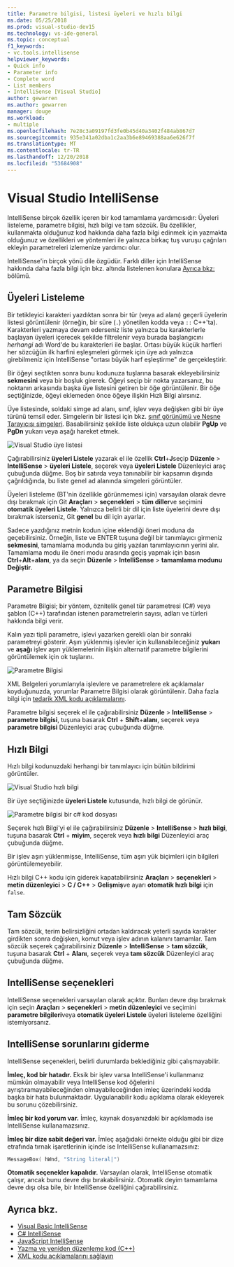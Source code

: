 ```yaml
---
title: Parametre bilgisi, listesi üyeleri ve hızlı bilgi
ms.date: 05/25/2018
ms.prod: visual-studio-dev15
ms.technology: vs-ide-general
ms.topic: conceptual
f1_keywords:
- vc.tools.intellisense
helpviewer_keywords:
- Quick info
- Parameter info
- Complete word
- List members
- IntelliSense [Visual Studio]
author: gewarren
ms.author: gewarren
manager: douge
ms.workload:
- multiple
ms.openlocfilehash: 7e28c3a09197fd3fe0b45d40a3402f484ab867d7
ms.sourcegitcommit: 935e341a02dba1c2aa3b6e89469388aa6e626f7f
ms.translationtype: MT
ms.contentlocale: tr-TR
ms.lasthandoff: 12/20/2018
ms.locfileid: "53684908"
---
```

# <a name="intellisense-in-visual-studio"></a>Visual Studio IntelliSense

IntelliSense birçok özellik içeren bir kod tamamlama yardımcısıdır: Üyeleri listeleme, parametre bilgisi, hızlı bilgi ve tam sözcük. Bu özellikler, kullanmakta olduğunuz kod hakkında daha fazla bilgi edinmek için yazmakta olduğunuz ve özellikleri ve yöntemleri ile yalnızca birkaç tuş vuruşu çağrıları ekleyin parametreleri izlemenize yardımcı olur.

IntelliSense'in birçok yönü dile özgüdür. Farklı diller için IntelliSense hakkında daha fazla bilgi için bkz. altında listelenen konulara [Ayrıca bkz:](#see-also) bölümü.

## <a name="list-members"></a>Üyeleri Listeleme

Bir tetikleyici karakteri yazdıktan sonra bir tür (veya ad alanı) geçerli üyelerin listesi görüntülenir (örneğin, bir süre (`.`) yönetilen kodda veya `::` C++'ta). Karakterleri yazmaya devam ederseniz liste yalnızca bu karakterlerle başlayan üyeleri içerecek şekilde filtrelenir veya burada başlangıcını *herhangi* adı Word'de bu karakterleri ile başlar. Ortası büyük küçük harfleri her sözcüğün ilk harfini eşleşmeleri görmek için üye adı yalnızca girebilmeniz için IntelliSense "ortası büyük harf eşleştirme" de gerçekleştirir.

Bir öğeyi seçtikten sonra bunu kodunuza tuşlarına basarak ekleyebilirsiniz **sekmesini** veya bir boşluk girerek. Öğeyi seçip bir nokta yazarsanız, bu noktanın arkasında başka üye listesini getiren bir öğe görüntülenir. Bir öğe seçtiğinizde, öğeyi eklemeden önce öğeye ilişkin Hızlı Bilgi alırsınız.

Üye listesinde, soldaki simge ad alanı, sınıf, işlev veya değişken gibi bir üye türünü temsil eder. Simgelerin bir listesi için bkz. [sınıf görünümü ve Nesne Tarayıcısı simgeleri](../ide/class-view-and-object-browser-icons.md). Basabilirsiniz şekilde liste oldukça uzun olabilir **PgUp** ve **PgDn** yukarı veya aşağı hareket etmek.

![Visual Studio üye listesi](../ide/media/vs2015_intellisense.png)

Çağırabilirsiniz **üyeleri Listele** yazarak el ile özellik **Ctrl**+**J**seçip **Düzenle**  >  **IntelliSense** > **üyeleri Listele**, seçerek veya **üyeleri Listele** Düzenleyici araç çubuğunda düğme. Boş bir satırda veya tanınabilir bir kapsamın dışında çağrıldığında, bu liste genel ad alanında simgeleri görüntüler.

Üyeleri listeleme (BT'nin özellikle görünmemesi için) varsayılan olarak devre dışı bırakmak için Git **Araçları** > **seçenekleri** > **tüm diller**ve seçimini **otomatik üyeleri Listele**. Yalnızca belirli bir dil için liste üyelerini devre dışı bırakmak isterseniz, Git **genel** bu dil için ayarlar.

Sadece yazdığınız metnin kodun içine eklendiği öneri moduna da geçebilirsiniz. Örneğin, liste ve ENTER tuşuna değil bir tanımlayıcı girmeniz **sekmesini**, tamamlama modunda bu giriş yazılan tanımlayıcının yerini alır. Tamamlama modu ile öneri modu arasında geçiş yapmak için basın **Ctrl**+**Alt**+**alanı**, ya da seçin **Düzenle**  >  **IntelliSense** > **tamamlama modunu Değiştir**.

## <a name="parameter-info"></a>Parametre Bilgisi

Parametre Bilgisi; bir yöntem, öznitelik genel tür parametresi (C#) veya şablon (C++) tarafından istenen parametrelerin sayısı, adları ve türleri hakkında bilgi verir.

Kalın yazı tipli parametre, işlevi yazarken gerekli olan bir sonraki parametreyi gösterir. Aşırı yüklenmiş işlevler için kullanabileceğiniz **yukarı** ve **aşağı** işlev aşırı yüklemelerinin ilişkin alternatif parametre bilgilerini görüntülemek için ok tuşlarını.

![Parametre Bilgisi](../ide/media/vs2015_param_info.png)

XML Belgeleri yorumlarıyla işlevlere ve parametrelere ek açıklamalar koyduğunuzda, yorumlar Parametre Bilgisi olarak görüntülenir. Daha fazla bilgi için [tedarik XML kodu açıklamalarını](reference/generate-xml-documentation-comments.md).

Parametre bilgisi seçerek el ile çağırabilirsiniz **Düzenle** > **IntelliSense** > **parametre bilgisi**, tuşuna basarak **Ctrl**  + **Shift**+**alanı**, seçerek veya **parametre bilgisi** Düzenleyici araç çubuğunda düğme.

## <a name="quick-info"></a>Hızlı Bilgi

Hızlı bilgi kodunuzdaki herhangi bir tanımlayıcı için bütün bildirimi görüntüler.

![Visual Studio hızlı bilgi](../ide/media/vs2015_quick_info.png)

Bir üye seçtiğinizde **üyeleri Listele** kutusunda, hızlı bilgi de görünür.

![Parametre bilgisi bir c&#35; kod dosyası](../ide/media/vs2015_paraminfo.png)

Seçerek hızlı Bilgi'yi el ile çağırabilirsiniz **Düzenle** > **IntelliSense** > **hızlı bilgi**, tuşuna basarak **Ctrl** + **miyim**, seçerek veya **hızlı bilgi** Düzenleyici araç çubuğunda düğme.

Bir işlev aşırı yüklenmişse, IntelliSense, tüm aşırı yük biçimleri için bilgileri görüntülemeyebilir.

Hızlı bilgi C++ kodu için giderek kapatabilirsiniz **Araçları** > **seçenekleri** > **metin düzenleyici** > **C / C++** > **Gelişmiş**ve ayarı **otomatik hızlı bilgi** için `false`.

## <a name="complete-word"></a>Tam Sözcük

Tam sözcük, terim belirsizliğini ortadan kaldıracak yeterli sayıda karakter girdikten sonra değişken, komut veya işlev adının kalanını tamamlar. Tam sözcük seçerek çağırabilirsiniz **Düzenle** > **IntelliSense** > **tam sözcük**, tuşuna basarak **Ctrl** + **Alanı**, seçerek veya **tam sözcük** Düzenleyici araç çubuğunda düğme.

## <a name="intellisense-options"></a>IntelliSense seçenekleri

IntelliSense seçenekleri varsayılan olarak açıktır. Bunları devre dışı bırakmak için seçin **Araçları** > **seçenekleri** > **metin düzenleyici** ve seçimini **parametre bilgileri**veya **otomatik üyeleri Listele** üyeleri listeleme özelliğini istemiyorsanız.

## <a name="troubleshoot-intellisense"></a>IntelliSense sorunlarını giderme

IntelliSense seçenekleri, belirli durumlarda beklediğiniz gibi çalışmayabilir.

**İmleç, kod bir hatadır.** Eksik bir işlev varsa IntelliSense'i kullanmanız mümkün olmayabilir veya IntelliSense kod öğelerini ayrıştıramayabileceğinden olmayabileceğinden imleç üzerindeki kodda başka bir hata bulunmaktadır. Uygulanabilir kodu açıklama olarak ekleyerek bu sorunu çözebilirsiniz.

**İmleç bir kod yorum var.** İmleç, kaynak dosyanızdaki bir açıklamada ise IntelliSense kullanamazsınız.

**İmleç bir dize sabit değeri var.** İmleç aşağıdaki örnekte olduğu gibi bir dize etrafında tırnak işaretlerinin içinde ise IntelliSense kullanamazsınız:

```cpp
MessageBox( hWnd, "String literal|")
```

**Otomatik seçenekler kapalıdır.** Varsayılan olarak, IntelliSense otomatik çalışır, ancak bunu devre dışı bırakabilirsiniz. Otomatik deyim tamamlama devre dışı olsa bile, bir IntelliSense özelliğini çağırabilirsiniz.

## <a name="see-also"></a>Ayrıca bkz.

- [Visual Basic IntelliSense](../ide/visual-basic-specific-intellisense.md)
- [C# IntelliSense](../ide/visual-csharp-intellisense.md)
- [JavaScript IntelliSense](../ide/javascript-intellisense.md)
- [Yazma ve yeniden düzenleme kod (C++)](/cpp/ide/writing-and-refactoring-code-cpp)
- [XML kodu açıklamalarını sağlayın](reference/generate-xml-documentation-comments.md)